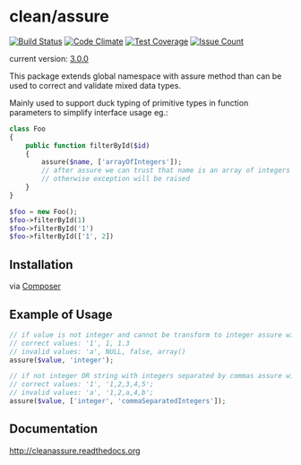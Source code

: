# clean/assure

[![Build Status](https://travis-ci.org/clean/assure.svg?branch=master)](https://travis-ci.org/clean/assure)
[![Code Climate](https://codeclimate.com/github/clean/assure/badges/gpa.svg)](https://codeclimate.com/github/clean/assure)
[![Test Coverage](https://codeclimate.com/github/clean/assure/badges/coverage.svg)](https://codeclimate.com/github/clean/assure/coverage)
[![Issue Count](https://codeclimate.com/github/clean/assure/badges/issue_count.svg)](https://codeclimate.com/github/clean/assure)

current version: [3.0.0](CHANGELOG.md)

This package extends global namespace with assure method than can be used to correct and validate mixed data types.

Mainly used to support duck typing of primitive types in function parameters to simplify interface usage eg.:

```php
class Foo
{
    public function filterById($id)
    {
        assure($name, ['arrayOfIntegers']);
        // after assure we can trust that name is an array of integers
        // otherwise exception will be raised
    }
}

$foo = new Foo();
$foo->filterById(1)
$foo->filterById('1')
$foo->filterById(['1', 2])
```

## Installation

via [Composer](https://packagist.org/packages/clean/assure)

## Example of Usage

```php 
// if value is not integer and cannot be transform to integer assure with throw exception
// correct values: '1', 1, 1.3
// invalid values: 'a', NULL, false, array()
assure($value, 'integer');

// if not integer OR string with integers separated by commas assure will throw exception
// correct values: '1', '1,2,3,4,5';
// invalid values: 'a', '1,2,a,4,b';
assure($value, ['integer', 'commaSeparatedIntegers']); 
```

## Documentation

http://cleanassure.readthedocs.org
